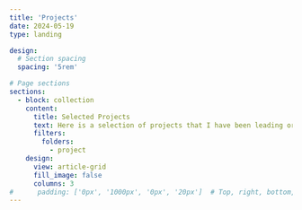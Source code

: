 ```yaml
---
title: 'Projects'
date: 2024-05-19
type: landing

design:
  # Section spacing
  spacing: '5rem'

# Page sections
sections:
  - block: collection
    content:
      title: Selected Projects
      text: Here is a selection of projects that I have been leading or involved with.
      filters:
        folders:
          - project
    design:
      view: article-grid
      fill_image: false
      columns: 3
#      padding: ['0px', '1000px', '0px', '20px']  # Top, right, bottom, left
---
```

